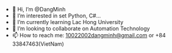 - 👋 Hi, I’m @DangMinh
- 👀 I’m interested in set Python, C#...
- 🌱 I’m currently learning Lac Hong University
- 💞️ I’m looking to collaborate on Automation Technology
- 📫 How to reach me: 10022002dangminh@gmail.com or +84 33847463(VietNam)

<!---
DangMinh-AT/DangMinh-AT is a ✨ special ✨ repository because its `README.md` (this file) appears on your GitHub profile.
You can click the Preview link to take a look at your changes.
--->
